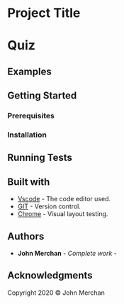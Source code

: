 # Project Title
# Quiz

## Examples

## Getting Started

### Prerequisites

### Installation

## Running Tests

## Built with

* [Vscode](http://www.vscode.com) - The code editor used.
* [GIT](/https://git-scm.com/) - Version control.
* [Chrome](https://www.chrome.com) - Visual layout testing.

## Authors

* **John Merchan** - *Complete work* - 

## Acknowledgments


Copyright 2020 &copy; John Merchan


